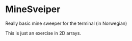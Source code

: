 # MineSveiper
Really basic mine sweeper for the terminal (in Norwegian)

This is just an exercise in 2D arrays.
